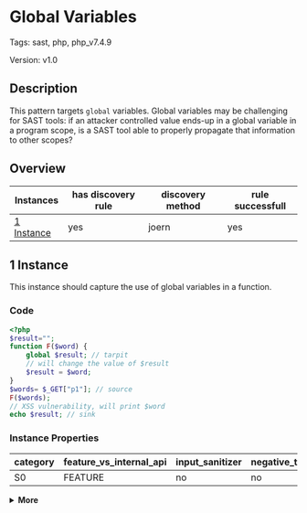 [//]: # (This file is automatically generated. If you wish to make any changes, please use the JSON files and regenerate this file using the tpframework.)

# Global Variables

Tags: sast, php, php_v7.4.9

Version: v1.0

## Description

This pattern targets `global` variables. Global variables may be challenging for SAST tools: if an attacker controlled value ends-up in a global variable in a program scope, is a SAST tool able to properly propagate that information to other scopes?

## Overview

| Instances                 | has discovery rule   | discovery method   | rule successfull   |
|---------------------------|----------------------|--------------------|--------------------|
| [1 Instance](#1-instance) | yes                  | joern              | yes                |

## 1 Instance

This instance should capture the use of global variables in a function.

### Code

```PHP
<?php
$result="";
function F($word) {
    global $result; // tarpit
    // will change the value of $result
    $result = $word;
}
$words= $_GET["p1"]; // source
F($words);
// XSS vulnerability, will print $word
echo $result; // sink
```

### Instance Properties

| category   | feature_vs_internal_api   | input_sanitizer   | negative_test_case   | source_and_sink   |
|------------|---------------------------|-------------------|----------------------|-------------------|
| S0         | FEATURE                   | no                | no                   | no                |

<details markdown="1">
<summary>
<b>More</b></summary>

<details markdown="1">
<summary>

### Compile
</summary>

```bash
$_main:
     ; (lines=9, args=0, vars=2, tmps=5)
     ; (before optimizer)
     ; /.../PHP/2_global_variables/1_instance_2_global_variables/1_instance_2_global_variables.php:1-11
     ; return  [] RANGE[0..0]
0000 ASSIGN CV0($result) string("")
0001 T3 = FETCH_R (global) string("_GET")
0002 T4 = FETCH_DIM_R T3 string("p1")
0003 ASSIGN CV1($words) T4
0004 INIT_FCALL 1 128 string("f")
0005 SEND_VAR CV1($words) 1
0006 DO_UCALL
0007 ECHO CV0($result)
0008 RETURN int(1)

F:
     ; (lines=4, args=1, vars=2, tmps=1)
     ; (before optimizer)
     ; /.../PHP/2_global_variables/1_instance_2_global_variables/1_instance_2_global_variables.php:3-7
     ; return  [] RANGE[0..0]
0000 CV0($word) = RECV 1
0001 BIND_GLOBAL CV1($result) string("result")
0002 ASSIGN CV1($result) CV0($word)
0003 RETURN null
```

</details>

<details markdown="1">
<summary>

### Discovery
</summary>

ideal rule should looking for `global` variables used in a function

```scala
val x2 = (name, "2_global_variables_iall", cpg.call(".*BIND_GLOBAL.*").location.toJson);
```

| discovery method   | expected accuracy   |
|--------------------|---------------------|
| joern              | FP                  |

</details>

<details markdown="1"open>
<summary>

### Measurement
</summary>

| Tool        | Comm_1   | Comm_2   | phpSAFE   | Progpilot   | RIPS   | WAP   | Ground Truth   |
|-------------|----------|----------|-----------|-------------|--------|-------|----------------|
| 08 Jun 2021 | yes      | yes      | yes       | no          | no     | no    | yes            |
| 17 May 2023 | yes      | yes      |           |             |        |       | yes            |

</details>

</details>
